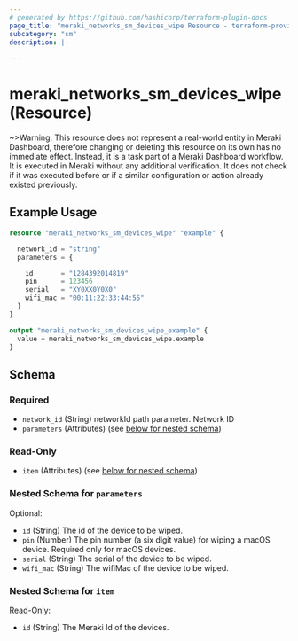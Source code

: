 ```yaml
---
# generated by https://github.com/hashicorp/terraform-plugin-docs
page_title: "meraki_networks_sm_devices_wipe Resource - terraform-provider-meraki"
subcategory: "sm"
description: |-
  
---
```


# meraki_networks_sm_devices_wipe (Resource)



~>Warning: This resource does not represent a real-world entity in Meraki Dashboard, therefore changing or deleting this resource on its own has no immediate effect. Instead, it is a task part of a Meraki Dashboard workflow. It is executed in Meraki without any additional verification. It does not check if it was executed before or if a similar configuration or action 
already existed previously.


## Example Usage

```terraform
resource "meraki_networks_sm_devices_wipe" "example" {

  network_id = "string"
  parameters = {

    id       = "1284392014819"
    pin      = 123456
    serial   = "XY0XX0Y0X0"
    wifi_mac = "00:11:22:33:44:55"
  }
}

output "meraki_networks_sm_devices_wipe_example" {
  value = meraki_networks_sm_devices_wipe.example
}
```

<!-- schema generated by tfplugindocs -->
## Schema

### Required

- `network_id` (String) networkId path parameter. Network ID
- `parameters` (Attributes) (see [below for nested schema](#nestedatt--parameters))

### Read-Only

- `item` (Attributes) (see [below for nested schema](#nestedatt--item))

<a id="nestedatt--parameters"></a>
### Nested Schema for `parameters`

Optional:

- `id` (String) The id of the device to be wiped.
- `pin` (Number) The pin number (a six digit value) for wiping a macOS device. Required only for macOS devices.
- `serial` (String) The serial of the device to be wiped.
- `wifi_mac` (String) The wifiMac of the device to be wiped.


<a id="nestedatt--item"></a>
### Nested Schema for `item`

Read-Only:

- `id` (String) The Meraki Id of the devices.
